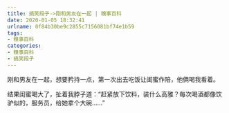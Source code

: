 ```yaml
---
title: 搞笑段子->刚和男友在一起 | 糗事百科
date: 2020-01-05 18:32:41
urlname: 0f84b30be9c2855c7156081bf74e1b59
tags: 
- 糗事百科
categories:
- 糗事百科
- 搞笑段子
---
```

刚和男友在一起，想要矜持一点，第一次出去吃饭让闺蜜作陪，他俩喝我看着。

结果闺蜜喝大了，扯着我脖子道：“赶紧放下饮料，装什么高雅？每次喝酒都像饮驴似的，服务员，给她拿个大碗……”


